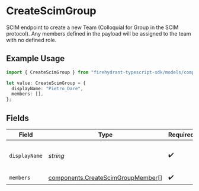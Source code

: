# CreateScimGroup

SCIM endpoint to create a new Team (Colloquial for Group in the SCIM protocol). Any members defined in the payload will be assigned to the team with no defined role.

## Example Usage

```typescript
import { CreateScimGroup } from "firehydrant-typescript-sdk/models/components";

let value: CreateScimGroup = {
  displayName: "Pietro_Dare",
  members: [],
};
```

## Fields

| Field                                                                                  | Type                                                                                   | Required                                                                               | Description                                                                            |
| -------------------------------------------------------------------------------------- | -------------------------------------------------------------------------------------- | -------------------------------------------------------------------------------------- | -------------------------------------------------------------------------------------- |
| `displayName`                                                                          | *string*                                                                               | :heavy_check_mark:                                                                     | The name of the team being created                                                     |
| `members`                                                                              | [components.CreateScimGroupMember](../../models/components/createscimgroupmember.md)[] | :heavy_check_mark:                                                                     | N/A                                                                                    |
